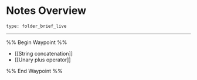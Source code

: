 # Notes Overview
 
```ccard
type: folder_brief_live
```
 
---

%% Begin Waypoint %%
- [[String concatenation]]
- [[Unary plus operator]]

%% End Waypoint %%
